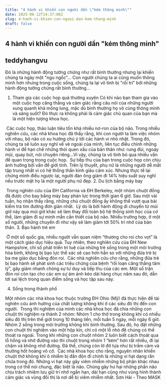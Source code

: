 ```yaml
---
title: "4 hành vi khiến con người dần \"kém thông minh\""
date: 2025-06-12T14:37:06Z
slug: 4-hanh-vi-khien-con-nguoi-dan-kem-thong-minh
draft: false
---
```


## 4 hành vi khiến con người dần "kém thông minh"

## teddyhangvu

Đó là những hành động tưởng chừng như rất bình thường nhưng lại khiến chúng ta ngày một "ngu ngốc"…
Con người chúng ta ai cũng muốn thông minh hơn nhưng trong cuộc sống, chúng ta lại vô tình bị "rối trí" bởi những hành động tưởng chừng rất bình thường…
1. Tham gia các cuộc họp quá thường xuyên
Có khi nào bạn tham gia vào một cuộc họp căng thẳng và cảm giác rằng câu nói của những người xung quanh khá mông lung, mặc dù bình thường họ vô cùng thông minh và sáng suốt? Đó thực ra không phải là cảm giác chủ quan của bạn mà là một hiện tượng khoa học.

​
Các cuộc họp, thảo luận tiêu tốn khá nhiều nơ-ron của bộ não. Trong nhiều nghiên cứu, các nhà khoa học đã thấy rằng, khi con người ta làm việc nhóm với nhau, bộ não có xu hướng chú ý tới các hành vi nhỏ nhặt.
Trong đó, chúng ta sẽ luôn suy nghĩ về vẻ ngoài của mình, liên tục điều chỉnh những hành vi để hạn chế những thói quen xấu của bản thân như: rung đùi, ngoáy mũi, quay bút, nói chuyện riêng…Vì vậy, chúng ta vô tình bỏ qua nhiều vấn đề quan trọng trong cuộc họp.
​
Sự tiếp thu của bạn trong cuộc họp còn chịu ảnh hưởng bởi vấn đề giới tính. Trên lý thuyết, phụ nữ là những người dễ mất tập trung nhất vì có hệ thống thần kinh giàu cảm xúc. Nhưng thực tế lại chứng mình điều ngược lại, người đàn ông giảm đi 14% hiệu suất suy nghĩ nếu trước mặt họ là một người phụ nữ đẹp.
2. Du lịch bằng máy bay

​
Trong nghiên cứu của ĐH California và ĐH Berkeley, một nhóm chuột đồng đã được cho bay bằng máy bay phản lực trong thời gian 6 giờ. Sau một vài tuần, họ nhận thấy rằng, những chú chuột đồng ấy không thể vượt qua bài kiểm tra tìm đường đơn giản nhất.
​
Lý do là bởi hành động di chuyển từ múi giờ này qua múi giờ khác sẽ làm thay đổi toàn bộ hệ thống sinh học của cơ thể, làm giảm đi sự minh mẫn cần thiết của bộ não. Nhiều trường hợp, ở một số người, những chuyến đi như vậy sẽ làm giảm tới 50% trí nhớ của bản thân.
3. Bạo hành trẻ em

​
Ở một số quốc gia, nhiều người vẫn quan niệm “thương cho roi cho vọt” là một cách giáo dục hiệu quả. Tuy nhiên, theo nghiên cứu của ĐH New Hampshire, chỉ số phát triển trí tuệ của những trẻ sống trong một môi trường hòa bình, không bị bạo lực thể xác sẽ cao hơn hẳn so với những đứa trẻ bị ba mẹ giáo dục bằng đòn roi.
​
Các nhà nghiên cứu cho rằng, những đứa trẻ bị bạo hành sẽ phát sinh các triệu chứng của bệnh “rối loạn căng thẳng tâm lý”, gây giảm nhanh chóng sự tư duy và tiếp thu của các em. Một số trận đòn roi còn tạo cho các em sự ám ảnh kéo dài hàng chục năm sau đó, dẫn tới sai lệch trong quan điểm sống và học tập sau này.

4. Sống trong thành phố

Một nhóm các nhà khoa học thuộc trường ĐH Ohio (Mỹ) đã thực hiện đề tài nghiên cứu ảnh hưởng của chất lượng không khí ở các siêu đô thị đến con người. 
​
Trong thí nghiệm của mình các nhà khoa học đã chia những con chuột thí nghiệm ra thành 2 nhóm: Nhóm 1 cho thở trong không khí có nhiều siêu đô thị trên thế giới trong 10 tháng liền, mỗi tuần 5 ngày, mỗi ngày 6 giờ. Nhóm 2 sống trong môi trường không khí bình thường.
Sau đó, họ đặt những con chuột thí nghiệm vào một hộp kín, chỉ có một lỗ nhỏ để chúng có thể thoát ra ngoài. Trong khi những con chuột nhóm 2 luôn biết cách thoát qua lỗ hổng và nhớ đường vào thì chuột trong nhóm 1 “kém” hơn rất nhiều, đi lại chậm và không nhớ đường. Đã thế, chúng còn lờ đờ tựa như bị trầm cảm và thường hốt hoảng vô cớ.
​
Các nhà khoa học cho rằng, nguyên nhân khiến chuột thở không khí ô nhiễm bị đần độn đi chính là những vi hạt dạng rắn chứa trong đó. Những vi hạt này gây viêm nhiễm những bộ phận khác nhau trong cơ thể nói chung, đặc biệt là não. Chúng gây hư hại những phần não chịu trách nhiệm lưu giữ trí nhớ ngắn hạn, dài hạn cũng như vùng hình thành cảm giác và vùng đồi thị là nơi dễ bị viêm nhiễm nhất.
Sơn Hải - Theo MASK